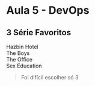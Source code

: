 # Aula 5 - DevOps

## 3 Série Favoritos
Hazbin Hotel <br>
The Boys <br>
The Office <br>
Sex Education

> Foi difícil escolher só 3
